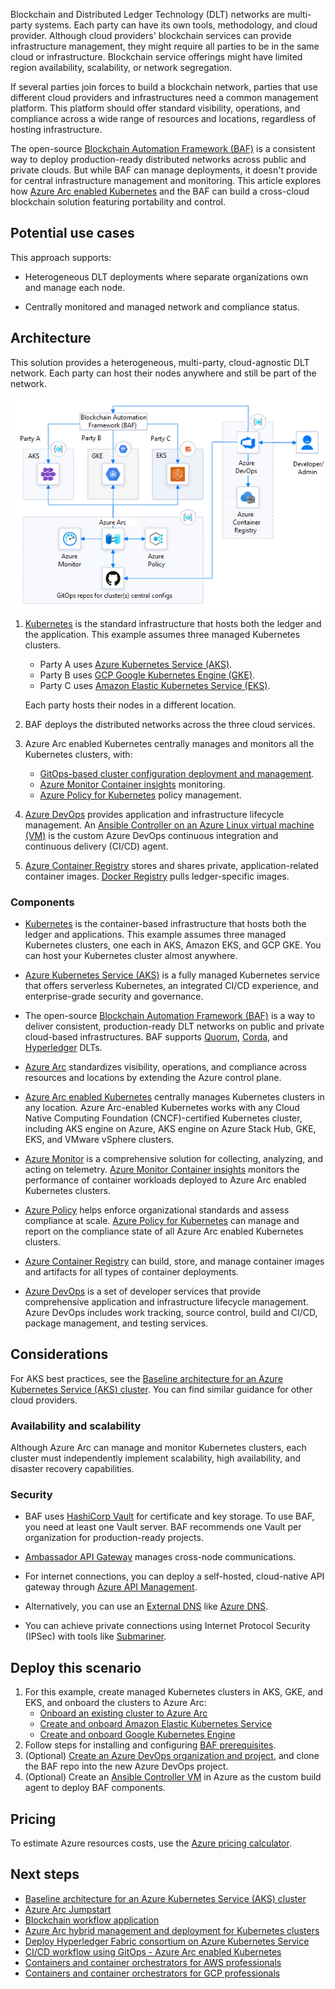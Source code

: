 Blockchain and Distributed Ledger Technology (DLT) networks are multi-party systems. Each party can have its own tools, methodology, and cloud provider. Although cloud providers' blockchain services can provide infrastructure management, they might require all parties to be in the same cloud or infrastructure. Blockchain service offerings might have limited region availability, scalability, or network segregation.

If several parties join forces to build a blockchain network, parties that use different cloud providers and infrastructures need a common management platform. This platform should offer standard visibility, operations, and compliance across a wide range of resources and locations, regardless of hosting infrastructure.

The open-source [Blockchain Automation Framework (BAF)](https://blockchain-automation-framework.readthedocs.io/) is a consistent way to deploy production-ready distributed networks across public and private clouds. But while BAF can manage deployments, it doesn't provide for central infrastructure management and monitoring. This article explores how [Azure Arc enabled Kubernetes](/azure/azure-arc/kubernetes/overview) and the BAF can build a cross-cloud blockchain solution featuring portability and control.

## Potential use cases

This approach supports:

- Heterogeneous DLT deployments where separate organizations own and manage each node.

- Centrally monitored and managed network and compliance status.

## Architecture

This solution provides a heterogeneous, multi-party, cloud-agnostic DLT network. Each party can host their nodes anywhere and still be part of the network.

![Diagram showing a three-party blockchain network with each party using a different cloud provider, managed and monitored through BAF and Azure Arc.](media/multi-cloud-blockchain-network.png)

1. [Kubernetes](https://kubernetes.io/) is the standard infrastructure that hosts both the ledger and the application. This example assumes three managed Kubernetes clusters.
   - Party A uses [Azure Kubernetes Service (AKS)](/azure/aks/intro-kubernetes).
   - Party B uses [GCP Google Kubernetes Engine (GKE)](https://cloud.google.com/kubernetes-engine).
   - Party C uses [Amazon Elastic Kubernetes Service (EKS)](https://aws.amazon.com/eks/).
   
   Each party hosts their nodes in a different location.
   
1. BAF deploys the distributed networks across the three cloud services.
   
1. Azure Arc enabled Kubernetes centrally manages and monitors all the Kubernetes clusters, with:
   
   - [GitOps-based cluster configuration deployment and management](/azure/azure-arc/kubernetes/conceptual-configurations).
   - [Azure Monitor Container insights](/azure/azure-monitor/containers/container-insights-analyze) monitoring.
   - [Azure Policy for Kubernetes](/azure/governance/policy/concepts/policy-for-kubernetes) policy management.
   
1. [Azure DevOps](https://dev.azure.com/) provides application and infrastructure lifecycle management. An [Ansible Controller on an Azure Linux virtual machine (VM)](https://azuredevopslabs.com/labs/vstsextend/ansible/) is the custom Azure DevOps continuous integration and continuous delivery (CI/CD) agent.
   
1. [Azure Container Registry](https://azure.microsoft.com/services/container-registry/) stores and shares private, application-related container images. [Docker Registry](https://docs.docker.com/registry/) pulls ledger-specific images.

### Components

- [Kubernetes](https://kubernetes.io/) is the container-based infrastructure that hosts both the ledger and applications. This example assumes three managed Kubernetes clusters, one each in AKS, Amazon EKS, and GCP GKE. You can host your Kubernetes cluster almost anywhere.
  
- [Azure Kubernetes Service (AKS)](https://azure.microsoft.com/en-us/services/kubernetes-service/) is a fully managed Kubernetes service that offers serverless Kubernetes, an integrated CI/CD experience, and enterprise-grade security and governance.
  
- The open-source [Blockchain Automation Framework (BAF)](https://blockchain-automation-framework.readthedocs.io/) is a way to deliver consistent, production-ready DLT networks on public and private cloud-based infrastructures. BAF supports [Quorum](https://consensys.net/quorum/), [Corda](https://www.corda.net/), and [Hyperledger](https://www.hyperledger.org/) DLTs.
  
- [Azure Arc](https://azure.microsoft.com/services/azure-arc/) standardizes visibility, operations, and compliance across resources and locations by extending the Azure control plane.
  
- [Azure Arc enabled Kubernetes](/azure/azure-arc/kubernetes/overview) centrally manages Kubernetes clusters in any location. Azure Arc-enabled Kubernetes works with any Cloud Native Computing Foundation (CNCF)-certified Kubernetes cluster, including AKS engine on Azure, AKS engine on Azure Stack Hub, GKE, EKS, and VMware vSphere clusters.
  
- [Azure Monitor](https://azure.microsoft.com/services/monitor/) is a comprehensive solution for collecting, analyzing, and acting on telemetry. [Azure Monitor Container insights](/azure/azure-monitor/containers/container-insights-overview) monitors the performance of container workloads deployed to Azure Arc enabled Kubernetes clusters.

- [Azure Policy](https://azure.microsoft.com/services/azure-policy/) helps enforce organizational standards and assess compliance at scale. [Azure Policy for Kubernetes](/azure/governance/policy/concepts/policy-for-kubernetes) can manage and report on the compliance state of all Azure Arc enabled Kubernetes clusters.
  
- [Azure Container Registry](https://azure.microsoft.com/services/container-registry/) can build, store, and manage container images and artifacts for all types of container deployments.
  
- [Azure DevOps](https://azure.microsoft.com/services/devops/) is a set of developer services that provide comprehensive application and infrastructure lifecycle management. Azure DevOps includes work tracking, source control, build and CI/CD, package management, and testing services.

## Considerations

For AKS best practices, see the [Baseline architecture for an Azure Kubernetes Service (AKS) cluster](/azure/architecture/reference-architectures/containers/aks/secure-baseline-aks). You can find similar guidance for other cloud providers.

### Availability and scalability

Although Azure Arc can manage and monitor Kubernetes clusters, each cluster must independently implement scalability, high availability, and disaster recovery capabilities.

### Security

- BAF uses [HashiCorp Vault](https://www.hashicorp.com/products/vault) for certificate and key storage. To use BAF, you need at least one Vault server. BAF recommends one Vault per organization for production-ready projects.

- [Ambassador API Gateway](https://www.getambassador.io/products/api-gateway/) manages cross-node communications.

- For internet connections, you can deploy a self-hosted, cloud-native API gateway through [Azure API Management](/azure/api-management/how-to-deploy-self-hosted-gateway-azure-kubernetes-service).

- Alternatively, you can use an [External DNS](https://github.com/kubernetes-sigs/external-dns) like [Azure DNS](https://azure.microsoft.com/services/dns).

- You can achieve private connections using Internet Protocol Security (IPSec) with tools like [Submariner](https://submariner.io/).

## Deploy this scenario

1. For this example, create managed Kubernetes clusters in AKS, GKE, and EKS, and onboard the clusters to Azure Arc:
   - [Onboard an existing cluster to Azure Arc](https://azurearcjumpstart.io/azure_arc_jumpstart/azure_arc_k8s/general/onboard_k8s/)
   - [Create and onboard Amazon Elastic Kubernetes Service](https://azurearcjumpstart.io/azure_arc_jumpstart/azure_arc_k8s/eks/eks_terraform/)
   - [Create and onboard Google Kubernetes Engine](https://azurearcjumpstart.io/azure_arc_jumpstart/azure_arc_k8s/gke/gke_terraform/)
1.  Follow steps for installing and configuring [BAF prerequisites](https://blockchain-automation-framework.readthedocs.io/en/latest/prerequisites.html).
1.  (Optional) [Create an Azure DevOps organization and project](/azure/devops/organizations/accounts/create-organization), and clone the BAF repo into the new Azure DevOps project.
1.  (Optional) Create an [Ansible Controller VM](https://azuredevopslabs.com/labs/vstsextend/ansible/) in Azure as the custom build agent to deploy BAF components.

## Pricing

To estimate Azure resources costs, use the [Azure pricing calculator](https://azure.microsoft.com/pricing/calculator/).

## Next steps

- [Baseline architecture for an Azure Kubernetes Service (AKS) cluster](/azure/architecture/reference-architectures/containers/aks/secure-baseline-aks)
- [Azure Arc Jumpstart](https://azurearcjumpstart.io/)
- [Blockchain workflow application](/azure/architecture/solution-ideas/articles/blockchain-workflow-application)
- [Azure Arc hybrid management and deployment for Kubernetes clusters](/azure/architecture/hybrid/arc-hybrid-kubernetes)
- [Deploy Hyperledger Fabric consortium on Azure Kubernetes Service](/azure/blockchain/templates/hyperledger-fabric-consortium-azure-kubernetes-service)
- [CI/CD workflow using GitOps - Azure Arc enabled Kubernetes](/azure/azure-arc/kubernetes/conceptual-gitops-ci-cd)
- [Containers and container orchestrators for AWS professionals](/azure/architecture/aws-professional/compute#containers-and-container-orchestrators)
- [Containers and container orchestrators for GCP professionals](/azure/architecture/gcp-professional/services#containers-and-container-orchestrators)


